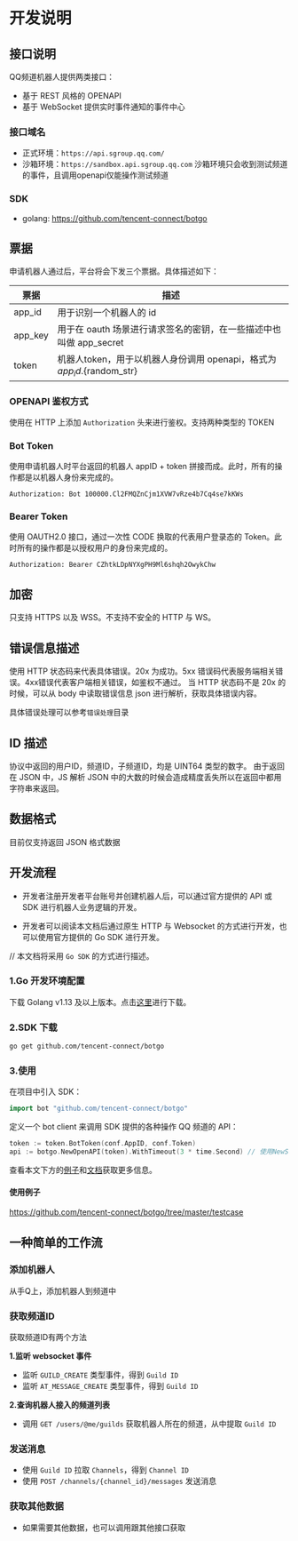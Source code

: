 # 开发说明

## 接口说明

QQ频道机器人提供两类接口：
- 基于 REST 风格的 OPENAPI
- 基于 WebSocket 提供实时事件通知的事件中心

### 接口域名

- 正式环境：`https://api.sgroup.qq.com/`
- 沙箱环境：`https://sandbox.api.sgroup.qq.com` 沙箱环境只会收到测试频道的事件，且调用openapi仅能操作测试频道

### SDK
- golang: <https://github.com/tencent-connect/botgo>

## 票据
申请机器人通过后，平台将会下发三个票据。具体描述如下：

| 票据 | 描述 |
| --- | --- |
| app_id | 用于识别一个机器人的 id |
| app_key | 用于在 oauth 场景进行请求签名的密钥，在一些描述中也叫做 app_secret |
| token | 机器人token，用于以机器人身份调用 openapi，格式为 ${app_id}.${random_str} |

### OPENAPI 鉴权方式

使用在 HTTP 上添加 `Authorization` 头来进行鉴权。支持两种类型的 TOKEN

### Bot Token

使用申请机器人时平台返回的机器人 appID + token 拼接而成。此时，所有的操作都是以机器人身份来完成的。

`Authorization: Bot 100000.Cl2FMQZnCjm1XVW7vRze4b7Cq4se7kKWs`

### Bearer Token

使用 OAUTH2.0 接口，通过一次性 CODE 换取的代表用户登录态的 Token。此时所有的操作都是以授权用户的身份来完成的。

`Authorization: Bearer CZhtkLDpNYXgPH9Ml6shqh2OwykChw`

## 加密

只支持 HTTPS 以及 WSS。不支持不安全的 HTTP 与 WS。

## 错误信息描述

使用 HTTP 状态码来代表具体错误。20x 为成功。5xx 错误码代表服务端相关错误。4xx错误代表客户端相关错误，如鉴权不通过。
当 HTTP 状态码不是 20x 的时候，可以从 body 中读取错误信息 json 进行解析，获取具体错误内容。

具体错误处理可以参考`错误处理`目录

## ID 描述

协议中返回的用户ID，频道ID，子频道ID，均是 UINT64 类型的数字。
由于返回在 JSON 中，JS 解析 JSON 中的大数的时候会造成精度丢失所以在返回中都用字符串来返回。

## 数据格式

目前仅支持返回 JSON 格式数据

## 开发流程

- 开发者注册开发者平台账号并创建机器人后，可以通过官方提供的 API 或 SDK 进行机器人业务逻辑的开发。

- 开发者可以阅读本文档后通过原生 HTTP 与 Websocket 的方式进行开发，也可以使用官方提供的 Go SDK 进行开发。

// 本文档将采用 `Go SDK` 的方式进行描述。

### 1.Go 开发环境配置

下载 Golang v1.13 及以上版本。点击[这里](https://golang.org/dl/)进行下载。

### 2.SDK 下载

```bash
go get github.com/tencent-connect/botgo
```

### 3.使用

在项目中引入 SDK：

```go
import bot "github.com/tencent-connect/botgo"
```

定义一个 bot client 来调用 SDK 提供的各种操作 QQ 频道的 API：

```go
token := token.BotToken(conf.AppID, conf.Token)
api := botgo.NewOpenAPI(token).WithTimeout(3 * time.Second) // 使用NewSandboxOpenAPI创建沙箱环境的实例
```

查看本文下方的[例子](#使用例子)和[文档](#文档)获取更多信息。

#### 使用例子

<https://github.com/tencent-connect/botgo/tree/master/testcase>

## 一种简单的工作流

### 添加机器人

从手Q上，添加机器人到频道中

### 获取频道ID

获取频道ID有两个方法

**1.监听 websocket 事件**

- 监听 `GUILD_CREATE` 类型事件，得到 `Guild ID`
- 监听 `AT_MESSAGE_CREATE` 类型事件，得到 `Guild ID`

**2.查询机器人接入的频道列表**

- 调用 `GET /users/@me/guilds` 获取机器人所在的频道，从中提取 `Guild ID`

### 发送消息

- 使用 `Guild ID` 拉取 `Channels`，得到 `Channel ID`
- 使用 `POST /channels/{channel_id}/messages` 发送消息

### 获取其他数据

- 如果需要其他数据，也可以调用跟其他接口获取
